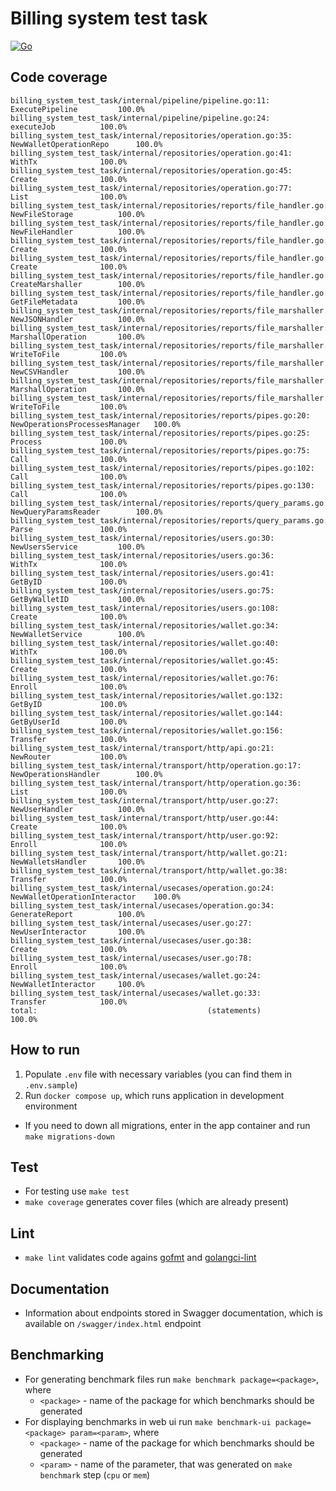 # Billing system test task

[![Go](https://github.com/vsokoltsov/billing_system_test_task_go/actions/workflows/go.yml/badge.svg?branch=main)](https://github.com/vsokoltsov/billing_system_test_task_go/actions/workflows/go.yml)

## Code coverage

```shell
billing_system_test_task/internal/pipeline/pipeline.go:11:				ExecutePipeline			100.0%
billing_system_test_task/internal/pipeline/pipeline.go:24:				executeJob			100.0%
billing_system_test_task/internal/repositories/operation.go:35:			NewWalletOperationRepo		100.0%
billing_system_test_task/internal/repositories/operation.go:41:			WithTx				100.0%
billing_system_test_task/internal/repositories/operation.go:45:			Create				100.0%
billing_system_test_task/internal/repositories/operation.go:77:			List				100.0%
billing_system_test_task/internal/repositories/reports/file_handler.go:41:		NewFileStorage			100.0%
billing_system_test_task/internal/repositories/reports/file_handler.go:46:		NewFileHandler			100.0%
billing_system_test_task/internal/repositories/reports/file_handler.go:53:		Create				100.0%
billing_system_test_task/internal/repositories/reports/file_handler.go:58:		Create				100.0%
billing_system_test_task/internal/repositories/reports/file_handler.go:87:		CreateMarshaller		100.0%
billing_system_test_task/internal/repositories/reports/file_handler.go:116:		GetFileMetadata			100.0%
billing_system_test_task/internal/repositories/reports/file_marshaller.go:30:	NewJSONHandler			100.0%
billing_system_test_task/internal/repositories/reports/file_marshaller.go:39:	MarshallOperation		100.0%
billing_system_test_task/internal/repositories/reports/file_marshaller.go:53:	WriteToFile			100.0%
billing_system_test_task/internal/repositories/reports/file_marshaller.go:71:	NewCSVHandler			100.0%
billing_system_test_task/internal/repositories/reports/file_marshaller.go:79:	MarshallOperation		100.0%
billing_system_test_task/internal/repositories/reports/file_marshaller.go:100:	WriteToFile			100.0%
billing_system_test_task/internal/repositories/reports/pipes.go:20:			NewOperationsProcessesManager	100.0%
billing_system_test_task/internal/repositories/reports/pipes.go:25:			Process				100.0%
billing_system_test_task/internal/repositories/reports/pipes.go:75:			Call				100.0%
billing_system_test_task/internal/repositories/reports/pipes.go:102:			Call				100.0%
billing_system_test_task/internal/repositories/reports/pipes.go:130:			Call				100.0%
billing_system_test_task/internal/repositories/reports/query_params.go:24:		NewQueryParamsReader		100.0%
billing_system_test_task/internal/repositories/reports/query_params.go:29:		Parse				100.0%
billing_system_test_task/internal/repositories/users.go:30:				NewUsersService			100.0%
billing_system_test_task/internal/repositories/users.go:36:				WithTx				100.0%
billing_system_test_task/internal/repositories/users.go:41:				GetByID				100.0%
billing_system_test_task/internal/repositories/users.go:75:				GetByWalletID			100.0%
billing_system_test_task/internal/repositories/users.go:108:				Create				100.0%
billing_system_test_task/internal/repositories/wallet.go:34:				NewWalletService		100.0%
billing_system_test_task/internal/repositories/wallet.go:40:				WithTx				100.0%
billing_system_test_task/internal/repositories/wallet.go:45:				Create				100.0%
billing_system_test_task/internal/repositories/wallet.go:76:				Enroll				100.0%
billing_system_test_task/internal/repositories/wallet.go:132:			GetByID				100.0%
billing_system_test_task/internal/repositories/wallet.go:144:			GetByUserId			100.0%
billing_system_test_task/internal/repositories/wallet.go:156:			Transfer			100.0%
billing_system_test_task/internal/transport/http/api.go:21:				NewRouter			100.0%
billing_system_test_task/internal/transport/http/operation.go:17:			NewOperationsHandler		100.0%
billing_system_test_task/internal/transport/http/operation.go:36:			List				100.0%
billing_system_test_task/internal/transport/http/user.go:27:				NewUserHandler			100.0%
billing_system_test_task/internal/transport/http/user.go:44:				Create				100.0%
billing_system_test_task/internal/transport/http/user.go:92:				Enroll				100.0%
billing_system_test_task/internal/transport/http/wallet.go:21:			NewWalletsHandler		100.0%
billing_system_test_task/internal/transport/http/wallet.go:38:			Transfer			100.0%
billing_system_test_task/internal/usecases/operation.go:24:				NewWalletOperationInteractor	100.0%
billing_system_test_task/internal/usecases/operation.go:34:				GenerateReport			100.0%
billing_system_test_task/internal/usecases/user.go:27:				NewUserInteractor		100.0%
billing_system_test_task/internal/usecases/user.go:38:				Create				100.0%
billing_system_test_task/internal/usecases/user.go:78:				Enroll				100.0%
billing_system_test_task/internal/usecases/wallet.go:24:				NewWalletInteractor		100.0%
billing_system_test_task/internal/usecases/wallet.go:33:				Transfer			100.0%
total:										(statements)			100.0%
```

## How to run

1. Populate `.env` file with necessary variables (you can find them in `.env.sample`)
2. Run `docker compose up`, which runs application in development environment

* If you need to down all migrations, enter in the app container and run `make migrations-down`

## Test

* For testing use `make test`
* `make coverage` generates cover files (which are already present)

## Lint

* `make lint` validates code agains [gofmt](https://internal.go.dev/cmd/gofmt) and [golangci-lint](https://github.com/golangci/golangci-lint)

## Documentation

* Information about endpoints stored in Swagger documentation, which is available on `/swagger/index.html` endpoint

## Benchmarking

* For generating benchmark files run `make benchmark package=<package>`, where 
    * `<package>` - name of the package for which benchmarks should be generated
* For displaying benchmarks in web ui run `make benchmark-ui package=<package> param=<param>`, where 
  * `<package>` - name of the package for which benchmarks should be generated
  * `<param>` - name of the parameter, that was generated on `make benchmark` step (`cpu` or `mem`)